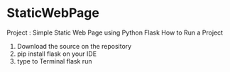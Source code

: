 # StaticWebPage
Project : Simple Static Web Page using Python Flask
How to Run a Project
  1. Download the source on the repository
  2. pip install flask on your IDE
  3. type to Terminal flask run
